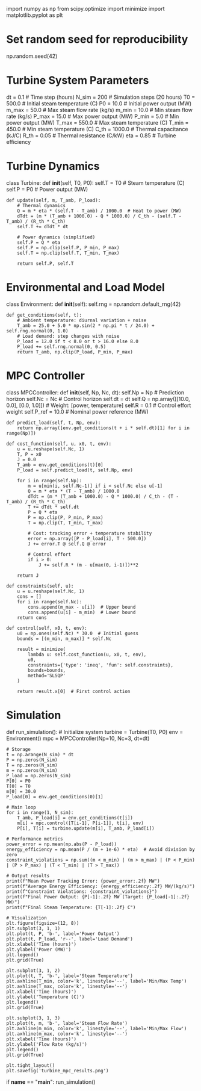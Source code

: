 import numpy as np
from scipy.optimize import minimize
import matplotlib.pyplot as plt

# Set random seed for reproducibility
np.random.seed(42)

# Turbine System Parameters
dt = 0.1  # Time step (hours)
N_sim = 200  # Simulation steps (20 hours)
T0 = 500.0  # Initial steam temperature (C)
P0 = 10.0  # Initial power output (MW)
m_max = 50.0  # Max steam flow rate (kg/s)
m_min = 10.0  # Min steam flow rate (kg/s)
P_max = 15.0  # Max power output (MW)
P_min = 5.0  # Min power output (MW)
T_max = 550.0  # Max steam temperature (C)
T_min = 450.0  # Min steam temperature (C)
C_th = 1000.0  # Thermal capacitance (kJ/C)
R_th = 0.05  # Thermal resistance (C/kW)
eta = 0.85  # Turbine efficiency

# Turbine Dynamics
class Turbine:
    def __init__(self, T0, P0):
        self.T = T0  # Steam temperature (C)
        self.P = P0  # Power output (MW)
        
    def update(self, m, T_amb, P_load):
        # Thermal dynamics
        Q = m * eta * (self.T - T_amb) / 1000.0  # Heat to power (MW)
        dTdt = (m * (T_amb + 1000.0) - Q * 1000.0) / C_th - (self.T - T_amb) / (R_th * C_th)
        self.T += dTdt * dt
        
        # Power dynamics (simplified)
        self.P = Q * eta
        self.P = np.clip(self.P, P_min, P_max)
        self.T = np.clip(self.T, T_min, T_max)
        
        return self.P, self.T

# Environmental and Load Model
class Environment:
    def __init__(self):
        self.rng = np.random.default_rng(42)
    
    def get_conditions(self, t):
        # Ambient temperature: diurnal variation + noise
        T_amb = 25.0 + 5.0 * np.sin(2 * np.pi * t / 24.0) + self.rng.normal(0, 1.0)
        # Load demand: step changes with noise
        P_load = 12.0 if t < 8.0 or t > 16.0 else 8.0
        P_load += self.rng.normal(0, 0.5)
        return T_amb, np.clip(P_load, P_min, P_max)

# MPC Controller
class MPCController:
    def __init__(self, Np, Nc, dt):
        self.Np = Np  # Prediction horizon
        self.Nc = Nc  # Control horizon
        self.dt = dt
        self.Q = np.array([[10.0, 0.0], [0.0, 1.0]])  # Weight: [power, temperature]
        self.R = 0.1  # Control effort weight
        self.P_ref = 10.0  # Nominal power reference (MW)
        
    def predict_load(self, t, Np, env):
        return np.array([env.get_conditions(t + i * self.dt)[1] for i in range(Np)])
    
    def cost_function(self, u, x0, t, env):
        u = u.reshape(self.Nc, 1)
        T, P = x0
        J = 0.0
        T_amb = env.get_conditions(t)[0]
        P_load = self.predict_load(t, self.Np, env)
        
        for i in range(self.Np):
            m = u[min(i, self.Nc-1)] if i < self.Nc else u[-1]
            Q = m * eta * (T - T_amb) / 1000.0
            dTdt = (m * (T_amb + 1000.0) - Q * 1000.0) / C_th - (T - T_amb) / (R_th * C_th)
            T += dTdt * self.dt
            P = Q * eta
            P = np.clip(P, P_min, P_max)
            T = np.clip(T, T_min, T_max)
            
            # Cost: tracking error + temperature stability
            error = np.array([P - P_load[i], T - 500.0])
            J += error.T @ self.Q @ error
            
            # Control effort
            if i > 0:
                J += self.R * (m - u[max(0, i-1)])**2
        
        return J
    
    def constraints(self, u):
        u = u.reshape(self.Nc, 1)
        cons = []
        for i in range(self.Nc):
            cons.append(m_max - u[i])  # Upper bound
            cons.append(u[i] - m_min)  # Lower bound
        return cons
    
    def control(self, x0, t, env):
        u0 = np.ones(self.Nc) * 30.0  # Initial guess
        bounds = [(m_min, m_max)] * self.Nc
        
        result = minimize(
            lambda u: self.cost_function(u, x0, t, env),
            u0,
            constraints={'type': 'ineq', 'fun': self.constraints},
            bounds=bounds,
            method='SLSQP'
        )
        
        return result.x[0]  # First control action

# Simulation
def run_simulation():
    # Initialize system
    turbine = Turbine(T0, P0)
    env = Environment()
    mpc = MPCController(Np=10, Nc=3, dt=dt)
    
    # Storage
    t = np.arange(N_sim) * dt
    P = np.zeros(N_sim)
    T = np.zeros(N_sim)
    m = np.zeros(N_sim)
    P_load = np.zeros(N_sim)
    P[0] = P0
    T[0] = T0
    m[0] = 30.0
    P_load[0] = env.get_conditions(0)[1]
    
    # Main loop
    for i in range(1, N_sim):
        T_amb, P_load[i] = env.get_conditions(t[i])
        m[i] = mpc.control([T[i-1], P[i-1]], t[i], env)
        P[i], T[i] = turbine.update(m[i], T_amb, P_load[i])
    
    # Performance metrics
    power_error = np.mean(np.abs(P - P_load))
    energy_efficiency = np.mean(P / (m + 1e-6) * eta)  # Avoid division by zero
    constraint_violations = np.sum((m < m_min) | (m > m_max) | (P < P_min) | (P > P_max) | (T < T_min) | (T > T_max))
    
    # Output results
    print(f"Mean Power Tracking Error: {power_error:.2f} MW")
    print(f"Average Energy Efficiency: {energy_efficiency:.2f} MW/(kg/s)")
    print(f"Constraint Violations: {constraint_violations}")
    print(f"Final Power Output: {P[-1]:.2f} MW (Target: {P_load[-1]:.2f} MW)")
    print(f"Final Steam Temperature: {T[-1]:.2f} C")
    
    # Visualization
    plt.figure(figsize=(12, 8))
    plt.subplot(3, 1, 1)
    plt.plot(t, P, 'b-', label='Power Output')
    plt.plot(t, P_load, 'r--', label='Load Demand')
    plt.xlabel('Time (hours)')
    plt.ylabel('Power (MW)')
    plt.legend()
    plt.grid(True)
    
    plt.subplot(3, 1, 2)
    plt.plot(t, T, 'b-', label='Steam Temperature')
    plt.axhline(T_min, color='k', linestyle='--', label='Min/Max Temp')
    plt.axhline(T_max, color='k', linestyle='--')
    plt.xlabel('Time (hours)')
    plt.ylabel('Temperature (C)')
    plt.legend()
    plt.grid(True)
    
    plt.subplot(3, 1, 3)
    plt.plot(t, m, 'b-', label='Steam Flow Rate')
    plt.axhline(m_min, color='k', linestyle='--', label='Min/Max Flow')
    plt.axhline(m_max, color='k', linestyle='--')
    plt.xlabel('Time (hours)')
    plt.ylabel('Flow Rate (kg/s)')
    plt.legend()
    plt.grid(True)
    
    plt.tight_layout()
    plt.savefig('turbine_mpc_results.png')

if __name__ == "__main__":
    run_simulation()
